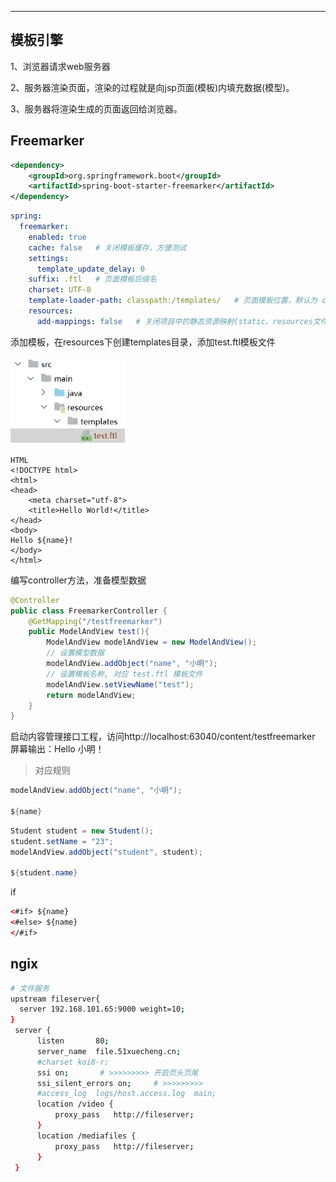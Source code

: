 

---

## 模板引擎

1、浏览器请求web服务器

2、服务器渲染页面，渲染的过程就是向jsp页面(模板)内填充数据(模型)。

3、服务器将渲染生成的页面返回给浏览器。

## Freemarker

```xml
<dependency>
    <groupId>org.springframework.boot</groupId>
    <artifactId>spring-boot-starter-freemarker</artifactId>
</dependency>
```

```yml
spring:
  freemarker:
    enabled: true
    cache: false   # 关闭模板缓存，方便测试
    settings:
      template_update_delay: 0
    suffix: .ftl   # 页面模板后缀名
    charset: UTF-8
    template-loader-path: classpath:/templates/   # 页面模板位置，默认为 classpath:/templates/
    resources:
      add-mappings: false   # 关闭项目中的静态资源映射(static、resources文件夹下的资源)
```

添加模板，在resources下创建templates目录，添加test.ftl模板文件

![alt text](../../images/image-442.png)
```ftl
HTML
<!DOCTYPE html>
<html>
<head>
    <meta charset="utf-8">
    <title>Hello World!</title>
</head>
<body>
Hello ${name}!
</body>
</html>
```
编写controller方法，准备模型数据
```java
@Controller
public class FreemarkerController {
    @GetMapping("/testfreemarker")
    public ModelAndView test(){
        ModelAndView modelAndView = new ModelAndView();
        // 设置模型数据
        modelAndView.addObject("name", "小明");
        // 设置模板名称, 对应 test.ftl 模板文件
        modelAndView.setViewName("test");
        return modelAndView;
    }
}
```
启动内容管理接口工程，访问http://localhost:63040/content/testfreemarker
屏幕输出：Hello 小明！


> 对应规则

```java
modelAndView.addObject("name", "小明");

${name}
```

```java
Student student = new Student();
student.setName = "23";
modelAndView.addObject("student", student);

${student.name}
```
if
```html
<#if> ${name}
<#else> ${name}
</#if>
```

## ngix

```bash
# 文件服务
upstream fileserver{
  server 192.168.101.65:9000 weight=10;
} 
 server {
      listen       80;
      server_name  file.51xuecheng.cn;
      #charset koi8-r;
      ssi on;       # >>>>>>>>> 开启页头页尾
      ssi_silent_errors on;     # >>>>>>>>>
      #access_log  logs/host.access.log  main;
      location /video {
          proxy_pass   http://fileserver;
      }
      location /mediafiles {
          proxy_pass   http://fileserver;
      }
 }
```